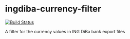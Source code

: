 # ingdiba-currency-filter

[![Build Status](https://travis-ci.org/settermjd/ingdiba-currency-filter.svg?branch=master)](https://travis-ci.org/settermjd/ingdiba-currency-filter)

A filter for the currency values in ING DiBa bank export files
